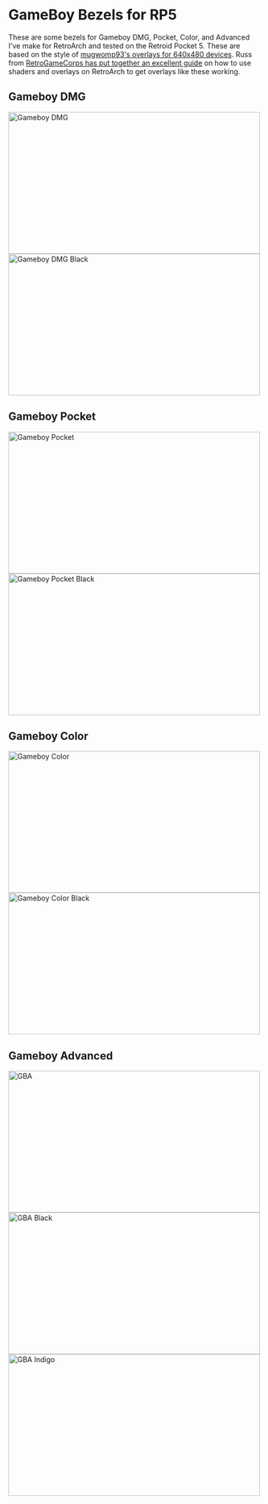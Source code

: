 # GameBoy Bezels for RP5

These are some bezels for Gameboy DMG, Pocket, Color, and Advanced I've make for RetroArch and tested on the Retroid Pocket 5. These are based on the style of [mugwomp93's overlays for 640x480 devices](https://github.com/mugwomp93/muOS_Customization). Russ from [RetroGameCorps has put together an excellent guide](https://retrogamecorps.com/2024/09/01/guide-shaders-and-overlays-on-retro-handhelds/) on how to use shaders and overlays on RetroArch to get overlays like these working.

## Gameboy DMG
<img src="https://github.com/user-attachments/assets/774abebd-c846-4129-905a-6607172a8e84" alt="Gameboy DMG" width="500" height="281">
<img src="https://github.com/user-attachments/assets/4ae8e4fc-bd9e-4cc9-af7e-3fa85b6fcf8e" alt="Gameboy DMG Black" width="500" height="281">

## Gameboy Pocket
<img src="https://github.com/user-attachments/assets/9c3b3b26-21cf-4cb6-8ab7-8df615e0ce1a" alt="Gameboy Pocket" width="500" height="281"> <img src="https://github.com/user-attachments/assets/7cd81bd7-7a44-48b1-9886-29a3aead19e6" alt="Gameboy Pocket Black" width="500" height="281">

## Gameboy Color
<img src="https://github.com/user-attachments/assets/8ef0258f-8220-423f-b58c-4d3235580652" alt="Gameboy Color" width="500" height="281"> <img src="https://github.com/user-attachments/assets/bbdc6502-4c47-4926-9863-18e9c7b6c661" alt="Gameboy Color Black" width="500" height="281">

## Gameboy Advanced

<img src="https://github.com/user-attachments/assets/611cdaed-b02a-4285-ac99-5fd8044468b3" alt="GBA" width="500" height="281">
<img src="https://github.com/user-attachments/assets/95ee3bb6-6956-48cd-8b42-253b93e80346" alt="GBA Black" width="500" height="281">
<img src="https://github.com/user-attachments/assets/44e23dcf-96fa-412a-a20c-d24d5e8ecbcc" alt="GBA Indigo" width="500" height="281">
